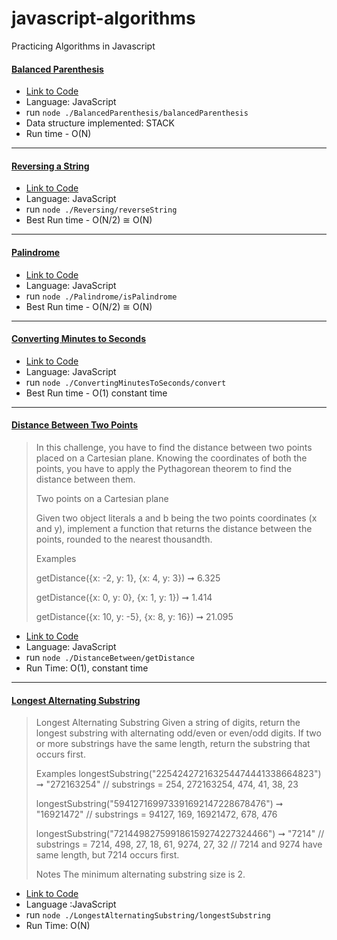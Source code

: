 # javascript-algorithms
Practicing Algorithms in Javascript

#### [Balanced Parenthesis](https://github.com/romiaujla/javascript-algorithms/blob/master/balancedParanthesis.js)
- [Link to Code](https://github.com/romiaujla/javascript-algorithms/blob/master/balancedParanthesis.js)
- Language: JavaScript
- run  `node ./BalancedParenthesis/balancedParenthesis`
- Data structure implemented: STACK
- Run time - O(N)

<hr />

#### [Reversing a String](https://github.com/romiaujla/javascript-algorithms/blob/master/Reversing/reverseString.js)
- [Link to Code](https://github.com/romiaujla/javascript-algorithms/blob/master/Reversing/reverseString.js)
- Language: JavaScript
- run  `node ./Reversing/reverseString`
- Best Run time - O(N/2) ≅ O(N)

<hr />

#### [Palindrome](https://github.com/romiaujla/javascript-algorithms/blob/master/Palindrome/isPalindrome.js)
- [Link to Code](https://github.com/romiaujla/javascript-algorithms/blob/master/Palindrome/isPalindrome.js)
- Language: JavaScript
- run `node ./Palindrome/isPalindrome`
- Best Run time - O(N/2) ≅ O(N)

<hr />

#### [Converting Minutes to Seconds](https://github.com/romiaujla/javascript-algorithms/blob/master/ConvertingMinutesToSeconds/convert.js)
- [Link to Code](https://github.com/romiaujla/javascript-algorithms/blob/master/ConvertingMinutesToSeconds/convert.js)
- Language: JavaScript
- run `node ./ConvertingMinutesToSeconds/convert`
- Best Run time - O(1) constant time

<hr />

#### [Distance Between Two Points](https://github.com/romiaujla/javascript-algorithms/blob/master/DistanceBetween/getDistance.js)

> In this challenge, you have to find the distance between two points placed on a Cartesian plane. Knowing the coordinates of both the points, you have to apply the Pythagorean theorem to find the distance between them.
>
> Two points on a Cartesian plane
>
> Given two object literals a and b being the two points coordinates (x and y), implement a function that returns the distance between the points, rounded to the nearest thousandth.
> 
> Examples
>
> getDistance({x: -2, y: 1}, {x: 4, y: 3}) ➞ 6.325
>
> getDistance({x: 0, y: 0}, {x: 1, y: 1}) ➞ 1.414
>
> getDistance({x: 10, y: -5}, {x: 8, y: 16}) ➞ 21.095

- [Link to Code](https://github.com/romiaujla/javascript-algorithms/blob/master/DistanceBetween/getDistance.js)
- Language: JavaScript
- run `node ./DistanceBetween/getDistance`
- Run Time: O(1), constant time

<hr />

#### [Longest Alternating Substring](https://github.com/romiaujla/javascript-algorithms/blob/master/DistanceBetween/getDistance.js)

> Longest Alternating Substring
> Given a string of digits, return the longest substring with alternating odd/even or even/odd digits. If two or more substrings have the same length, return the substring that occurs first.
> 
> Examples
> longestSubstring("225424272163254474441338664823") ➞ "272163254"
> // substrings = 254, 272163254, 474, 41, 38, 23
>
> longestSubstring("594127169973391692147228678476") ➞ "16921472"
> // substrings = 94127, 169, 16921472, 678, 476
>
> longestSubstring("721449827599186159274227324466") ➞ "7214"
> // substrings = 7214, 498, 27, 18, 61, 9274, 27, 32
> // 7214 and 9274 have same length, but 7214 occurs first.
>
> Notes
> The minimum alternating substring size is 2.

- [Link to Code](https://github.com/romiaujla/javascript-algorithms/blob/master/LongestAlternatingSubstring/longestSubstring.js)
- Language :JavaScript
- run `node ./LongestAlternatingSubstring/longestSubstring`
- Run Time: O(N)